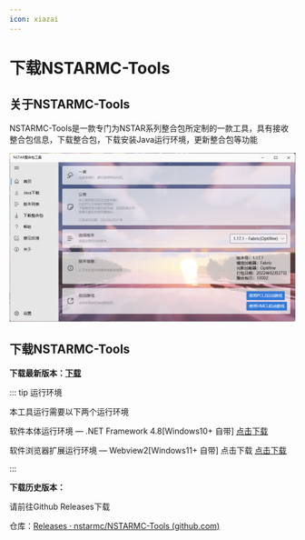 ```yaml
---
icon: xiazai
---
```

# 下载NSTARMC-Tools

## 关于NSTARMC-Tools

NSTARMC-Tools是一款专门为NSTAR系列整合包所定制的一款工具，具有接收整合包信息，下载整合包，下载安装Java运行环境，更新整合包等功能

![image-20220313113220763](./readme.assets/image-20220313113220763.png)

## 下载NSTARMC-Tools

**下载最新版本：[下载](https://res.nstarmc.cn/latest/NSTARMC-Tools.exe)**

::: tip 运行环境

本工具运行需要以下两个运行环境

软件本体运行环境 — .NET Framework 4.8[Windows10+ 自带]  [点击下载](https://go.microsoft.com/fwlink/?linkid=2088631)  

软件浏览器扩展运行环境 — Webview2[Windows11+ 自带] 点击下载 [点击下载](https://msedge.sf.dl.delivery.mp.microsoft.com/filestreamingservice/files/61941fe4-55e6-4948-ac81-919de7e15d5b/MicrosoftEdgeWebView2RuntimeInstallerX64.exe)

:::



**下载历史版本：**

请前往Github Releases下载

仓库：[Releases · nstarmc/NSTARMC-Tools (github.com)](https://github.com/nstarmc/NSTARMC-Tools/releases)